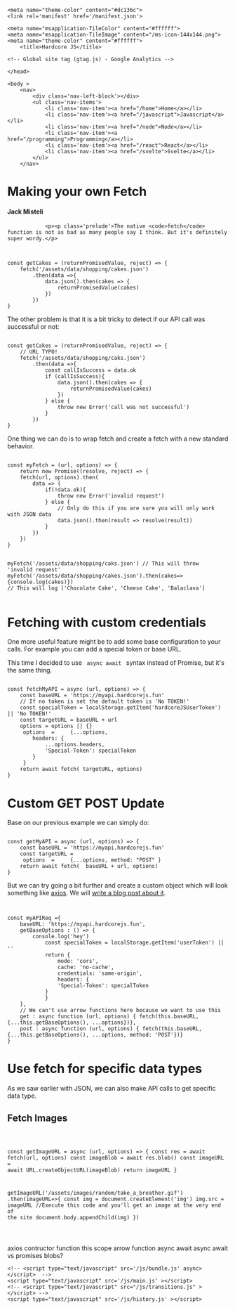 <!DOCTYPE HTML>
<html lang='en'>

<head>
	<meta charset='utf-8'>
	<!-- <meta name="viewport" content="width=device-width, initial-scale=1, shrink-to-fit=no"> -->
	<meta name="viewport" content="width=device-width,minimum-scale=1,initial-scale=1">
	<link rel="stylesheet" type="text/css" href="/index.css">

	<meta name="theme-color" content="#dc136c">
	<link rel='manifest' href='/manifest.json'>
	
	<meta name="msapplication-TileColor" content="#ffffff">
	<meta name="msapplication-TileImage" content="/ms-icon-144x144.png">
	<meta name="theme-color" content="#ffffff">
		<title>Hardcore JS</title>

	<!-- Global site tag (gtag.js) - Google Analytics -->
<script async src="https://www.googletagmanager.com/gtag/js?id=UA-98810842-5"></script>
<script>
  window.dataLayer = window.dataLayer || [];
  function gtag(){dataLayer.push(arguments);}
  gtag('js', new Date());

  gtag('config', 'UA-98810842-5');
</script>


	</head>

	<body >
		<nav>
			<div class='nav-left-block'></div>
			<ul class='nav-items'>
				<li class='nav-item'><a href="/home">Home</a></li>
				<li class='nav-item'><a href="/javascript">Javascript</a></li>
				<li class='nav-item'><a href="/node">Node</a></li>
				<li class='nav-item'><a href="/programming">Programming</a></li>
				<li class='nav-item'><a href="/react">React</a></li>
				<li class='nav-item'><a href="/svelte">Svelte</a></li>
			</ul>
		</nav>

</body><div class="page-wrapper">

<div class='blog-page'>
		<div class="blog-center-container">
			<div class='blog-title-container'>
					<h1 >Making your own Fetch</h1>
					<h4 class='blog-subtitle'>Jack Misteli</h4>
			</div>
			<div class="blog-content-container">
				<div class="blog-content">

				<p><p class='prelude'>The native <code>fetch</code> function is not as bad as many people say I think. But it's definitely super wordy.</p>
<pre><code>

const getCakes = (returnPromisedValue, reject) => {
	fetch('/assets/data/shopping/cakes.json')
		.then(data =>{
			data.json().then(cakes => {
				returnPromisedValue(cakes)
			})
		})
}
</code></pre>
<p>The other problem is that it is a bit tricky to detect if our API call was successful or not: </p>

<pre><code>
const getCakes = (returnPromisedValue, reject) => {
	// URL TYPO!
	fetch('/assets/data/shopping/caks.json')
		.then(data =>{
			const callIsSuccess = data.ok
			if (callIsSuccess){
				data.json().then(cakes => {
					returnPromisedValue(cakes)
				})
			} else {
				throw new Error('call was not successful')
			}
		})
}
</code></pre>

<p>One thing we can do is to wrap fetch and create a fetch with a new standard behavior.</p>
<pre><code>
const myFetch = (url, options) => {
	return new Promise((resolve, reject) => {
	fetch(url, options).then(
		data => {
			if(!data.ok){
				throw new Error('invalid request')
			} else {
				// Only do this if you are sure you will only work with JSON data
				data.json().then(result => resolve(result))
			}
		})
	})
}

myFetch('/assets/data/shopping/caks.json')
// This will throw 'invalid request'
myFetch('/assets/data/shopping/cakes.json').then(cakes=>{console.log(cakes)})
// This will log ['Chocolate Cake', 'Cheese Cake', 'Balaclava']
</code></pre>

<h1>Fetching with custom credentials</h1>

<p>One more useful feature might be to add some base configuration to your calls. For example you can add a special token or base URL.</p> This time I decided to use <code> async await </code> syntax instead of Promise, but it's the same thing.
<pre><code>
const fetchMyAPI = async (url, options) => {
	const baseURL = 'https://myapi.hardcorejs.fun'
	// If no token is set the default token is 'No TOKEN!'
	const specialToken = localStorage.getItem('hardcoreJSUserToken') || 'No TOKEN!'
	const targetURL = baseURL + url
	options = options || {}
	 options  = 	{...options, 
		headers: {
			...options.headers,
			'Special-Token': specialToken
		}
	 }
	return await fetch(	targetURL, options)	
}
</code></pre>

<h1>Custom GET POST Update</h1>

<p>Base on our previous example we can simply do: </p>
<pre><code>
const getMyAPI = async (url, options) => {
	const baseURL = 'https://myapi.hardcorejs.fun'
	const targetURL =
	 options  = 	{...options, method: "POST" }
	return await fetch(	 baseURL + url, options)	
}
</code></pre>

<p> But we can try going a bit further and create a custom object which will look something like <a href="https://github.com/axios/axios">axios</a>. We will  <a href="/javascript/axios"> write a blog post about it</a>.

<pre><code>

const myAPIReq ={
	baseURL: 'https://myapi.hardcorejs.fun',
	getBaseOptions : () => {
		console.log('hey')
			const specialToken = localStorage.getItem('userToken') || ''
			return { 	
				mode: 'cors', 
				cache: 'no-cache', 
				credentials: 'same-origin',
				headers: {
				'Special-Token': specialToken
			}
			}
	},
	// We can't use arrow functions here because we want to use this
	get : async function (url, options) { fetch(this.baseURL, {...this.getBaseOptions(), ...options})},
	post : async function (url, options) { fetch(this.baseURL, {...this.getBaseOptions(), ...options, method: 'POST'})}
}
</code></pre>

<h1>Use fetch for specific data types</h1>

<p>As we saw earlier with JSON, we can also make API calls to get specific data type.</p>
<h2>Fetch Images</h2>
<pre><code class='executable'>

const getImageURL = async (url, options) => {
	const res = await fetch(url, options)
	const imageBlob = await res.blob()
	const imageURL = await URL.createObjectURL(imageBlob)
	return imageURL
}

getImageURL('/assets/images/random/take_a_breather.gif')
	.then(imageURL=>{
		const img = document.createElement('img')
		img.src = imageURL
		//Execute this code and you'll get an image at the very end of the site
		document.body.appendChild(img)
	})

</code></pre>
<requirements>
axios
contructor function
this scope arrow function
async await
async await vs promises
blobs?
</requirements>
</p>
				</div>
			</div>
		</div>
</div>
</div>
<footer class="footer">
	
	<!-- <script type="text/javascript" src='/js/bundle.js' async></script>  -->
	<script type="text/javascript" src='/js/main.js' ></script>
	<!-- <script type="text/javascript" src="/js/transitions.js" ></script> -->
	<script type="text/javascript" src='/js/history.js' ></script>

</footer>